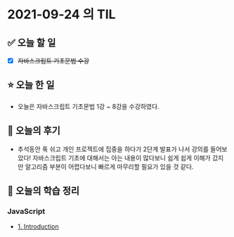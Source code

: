 # 2021-09-24 의 TIL

## ✅ 오늘 할 일

- [x] ~~자바스크립트 기초문법 수강~~

## ⭐ 오늘 한 일

- 오늘은 자바스크립트 기초문법 1강 ~ 8강을 수강하였다.

## 💬 오늘의 후기

- 추석동안 푹 쉬고 개인 프로젝트에 집중을 하다가 2단계 발표가 나서 강의를 들어보았다! 자바스크립트 기초에 대해서는 아는 내용이 많다보니 쉽게 쉽게 이해가 갔지만 알고리즘 부분이 어렵다보니 빠르게 마무리할 필요가 있을 것 같다.

## 📕 오늘의 학습 정리

### JavaScript

- [1. Introduction](https://github.com/ksy9926/zerobase-TIL/blob/master/JavaScript/1.%20introduction.md)
